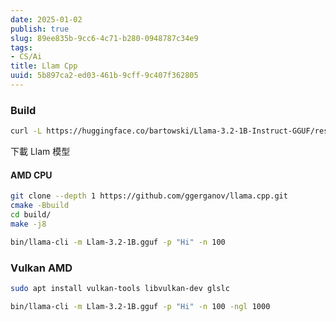 ```yaml
---
date: 2025-01-02
publish: true
slug: 89ee835b-9cc6-4c71-b280-0948787c34e9
tags:
- CS/Ai
title: Llam Cpp
uuid: 5b897ca2-ed03-461b-9cff-9c407f362805
---
```

### Build

```sh
curl -L https://huggingface.co/bartowski/Llama-3.2-1B-Instruct-GGUF/resolve/main/Llama-3.2-1B-Instruct-IQ3_M.gguf?download=true -o Llam-3.2-1B.gguf
```

下載 Llam 模型

#### AMD CPU

```sh
git clone --depth 1 https://github.com/ggerganov/llama.cpp.git
cmake -Bbuild
cd build/
make -j8
```

```sh
bin/llama-cli -m Llam-3.2-1B.gguf -p "Hi" -n 100
```

### Vulkan AMD

```sh
sudo apt install vulkan-tools libvulkan-dev glslc

bin/llama-cli -m Llam-3.2-1B.gguf -p "Hi" -n 100 -ngl 1000
```
